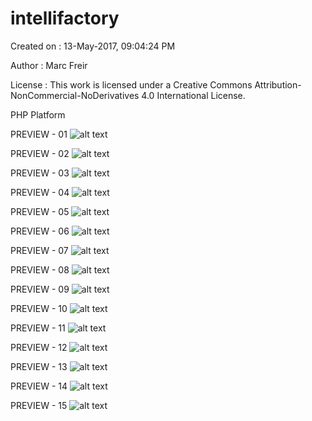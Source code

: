 # intellifactory

Created on : 13-May-2017, 09:04:24 PM

Author : Marc Freir

License : This work is licensed under a Creative Commons Attribution-NonCommercial-NoDerivatives 4.0 International License.

PHP Platform



PREVIEW - 01
![alt text](https://github.com/marcfreir/intellifactory/blob/master/_PREVIEW/1.png)

PREVIEW - 02
![alt text](https://github.com/marcfreir/intellifactory/blob/master/_PREVIEW/2.png)

PREVIEW - 03
![alt text](https://github.com/marcfreir/intellifactory/blob/master/_PREVIEW/3.png)

PREVIEW - 04
![alt text](https://github.com/marcfreir/intellifactory/blob/master/_PREVIEW/4.png)

PREVIEW - 05
![alt text](https://github.com/marcfreir/intellifactory/blob/master/_PREVIEW/5.png)

PREVIEW - 06
![alt text](https://github.com/marcfreir/intellifactory/blob/master/_PREVIEW/6.png)

PREVIEW - 07
![alt text](https://github.com/marcfreir/intellifactory/blob/master/_PREVIEW/7.png)

PREVIEW - 08
![alt text](https://github.com/marcfreir/intellifactory/blob/master/_PREVIEW/8.png)

PREVIEW - 09
![alt text](https://github.com/marcfreir/intellifactory/blob/master/_PREVIEW/9.png)

PREVIEW - 10
![alt text](https://github.com/marcfreir/intellifactory/blob/master/_PREVIEW/10.png)

PREVIEW - 11
![alt text](https://github.com/marcfreir/intellifactory/blob/master/_PREVIEW/11.png)

PREVIEW - 12
![alt text](https://github.com/marcfreir/intellifactory/blob/master/_PREVIEW/12.png)

PREVIEW - 13
![alt text](https://github.com/marcfreir/intellifactory/blob/master/_PREVIEW/13.png)

PREVIEW - 14
![alt text](https://github.com/marcfreir/intellifactory/blob/master/_PREVIEW/14.png)

PREVIEW - 15
![alt text](https://github.com/marcfreir/intellifactory/blob/master/_PREVIEW/15.png)
